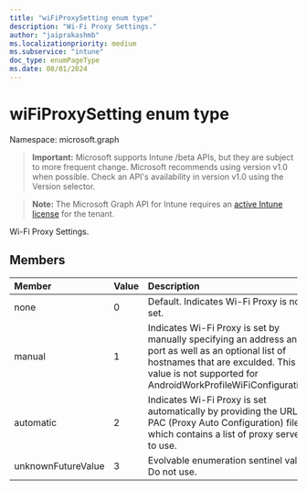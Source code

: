 ```yaml
---
title: "wiFiProxySetting enum type"
description: "Wi-Fi Proxy Settings."
author: "jaiprakashmb"
ms.localizationpriority: medium
ms.subservice: "intune"
doc_type: enumPageType
ms.date: 08/01/2024
---
```


# wiFiProxySetting enum type

Namespace: microsoft.graph

> **Important:** Microsoft supports Intune /beta APIs, but they are subject to more frequent change. Microsoft recommends using version v1.0 when possible. Check an API's availability in version v1.0 using the Version selector.

> **Note:** The Microsoft Graph API for Intune requires an [active Intune license](https://go.microsoft.com/fwlink/?linkid=839381) for the tenant.

Wi-Fi Proxy Settings.

## Members
|Member|Value|Description|
|:---|:---|:---|
|none|0|Default. Indicates Wi-Fi Proxy is not set.|
|manual|1|Indicates Wi-Fi Proxy is set by manually specifying an address and port as well as an optional list of hostnames that are exculded. This value is not supported for AndroidWorkProfileWiFiConfigurations.|
|automatic|2|Indicates Wi-Fi Proxy is set automatically by providing the URL to a PAC (Proxy Auto Configuration) file which contains a list of proxy servers to use.|
|unknownFutureValue|3|Evolvable enumeration sentinel value. Do not use.|